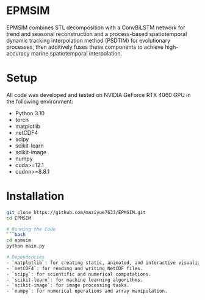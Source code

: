 # EPMSIM
EPMSIM combines STL decomposition with a ConvBiLSTM network for trend and seasonal reconstruction and a process-based spatiotemporal dynamic tracking interpolation method (PSDTIM) for evolutionary processes, then additively fuses these components to achieve high-accuracy marine spatiotemporal interpolation.

# Setup
All code was developed and tested on NVIDIA GeForce RTX 4060 GPU in the following environment:
- Python 3.10
- torch
- matplotlib
- netCDF4
- scipy
- scikit-learn
- scikit-image
- numpy
- cuda>=12.1
- cudnn>=8.8.1

# Installation
```bash
git clone https://github.com/maziyue7633/EPMSIM.git
cd EPMSIM

# Running the Code
```bash
cd epmsim
python main.py

# Dependencies
- `matplotlib`: for creating static, animated, and interactive visualizations.
- `netCDF4`: for reading and writing NetCDF files.
- `scipy`: for scientific and numerical computations.
- `scikit-learn`: for machine learning algorithms.
- `scikit-image`: for image processing tasks.
- `numpy`: for numerical operations and array manipulation.


